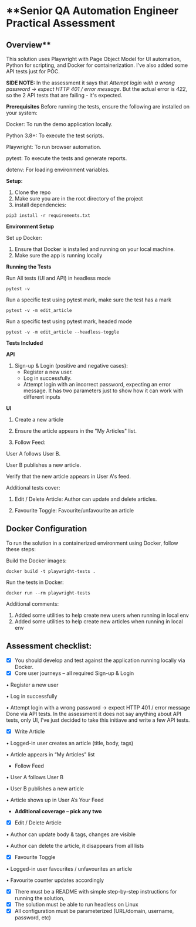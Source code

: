 # **Senior QA Automation Engineer Practical Assessment

## Overview**


This solution uses Playwright with Page Object Model for UI automation, Python for scripting, and Docker for containerization. 
I've also added some API tests just for POC.

**SIDE NOTE:**
In the assessment it says that _Attempt login with a wrong password → expect HTTP 401 / error message_.
But the actual error is _422_, so the 2 API tests that are failing  - it's expected.

**Prerequisites**
Before running the tests, ensure the following are installed on your system:

Docker: To run the demo application locally.

Python 3.8+: To execute the test scripts.

Playwright: To run browser automation.

pytest: To execute the tests and generate reports.

dotenv: For loading environment variables.

**Setup:**
1. Clone the repo
2. Make sure you are in the root directory of the project 
3. install dependencies:

`pip3 install -r requirements.txt`


**Environment Setup**

Set up Docker:

1. Ensure that Docker is installed and running on your local machine.
2. Make sure the app is running locally



**Running the Tests**

Run All tests (UI and API) in headless mode

`pytest -v`

Run a specific test using pytest mark, make sure the test has a mark

`pytest -v -m edit_article`

Run a specific test using pytest mark, headed mode

`pytest -v -m edit_article --headless-toggle`

**Tests Included**

**API**

1. Sign-up & Login (positive and negative cases):
   - Register a new user.
   - Log in successfully.
   - Attempt login with an incorrect password, expecting an error message. It has two parameters just to show how it can 
   work with different inputs


**UI**


1. Create a new article

2. Ensure the article appears in the "My Articles" list.

3. Follow Feed:

User A follows User B.

User B publishes a new article.

Verify that the new article appears in User A's feed.

Additional tests cover:

1. Edit / Delete Article: Author can update and delete articles.

2. Favourite Toggle: Favourite/unfavourite an article





## **Docker Configuration**

To run the solution in a containerized environment using Docker, follow these steps:

Build the Docker images:

`docker build -t playwright-tests .`


Run the tests in Docker:

 `docker run --rm playwright-tests`
 
Additional comments:
1. Added some utilities to help create new users when running in local env
2. Added some utilities to help create new articles when running in local env


## **Assessment checklist:**
- [x] You should develop and test against the application running locally via Docker.
- [x] Core user journeys – all required 
Sign-up & Login

• Register a new user

• Log in successfully

• Attempt login with a wrong password → expect HTTP 401 / error message
Done via API tests. In the assessment it does not say anything about API tests, only UI, I've just decided to take this 
initiave and write a few API tests.

- [x] Write Article

• Logged-in user creates an article (title, body, tags)

• Article appears in “My Articles” list

- Follow Feed

• User A follows User B

• User B publishes a new article

• Article shows up in User A’s Your Feed

- **Additional coverage – pick any two** 
- [x] Edit / Delete Article

• Author can update body & tags, changes are visible

• Author can delete the article, it disappears from all lists

- [x] Favourite Toggle

• Logged-in user favourites / unfavourites an article

• Favourite counter updates accordingly

- [x] There must be a README with simple step-by-step instructions for running
the solution,
- [x] The solution must be able to run headless on Linux
- [x] All configuration must be parameterized (URL/domain, username, password,
etc)